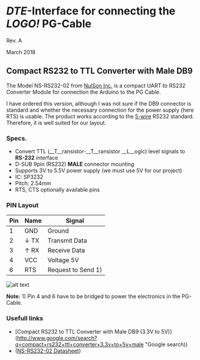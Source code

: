 # _DTE_-Interface for connecting the _LOGO!_ PG-Cable

Rev. A

March 2018

## Compact RS232 to TTL Converter with Male DB9

The Model NS-RS232-02 from [NulSon Inc.](http://www.nulsom.com/) is a compact UART to RS232 Converter Module for connection the Arduino to the PG Cable. 

I have ordered this version, although I was not sure if the DB9 connector is standard and whether the necessary connection for the power supply (here RTS) is usable. The product works according to the [5-wire](https://en.wikipedia.org/wiki/RS-232#3-wire_and_5-wire_RS-232) RS232 standard. Therefore, it is well suited for our layout. 

### Specs.
- Convert TTL (__T__ransistor-__T__ransistor __L__ogic) level signals to __RS-232__ interface 
- D-SUB 9pin (RS232) __MALE__ connector mounting
- Supports 3V to 5.5V power supply (we must use 5V for our project)
- IC: SP3232
- Pitch: 2.54mm 
- RTS, CTS optionally available pins

### PIN Layout

Pin | Name | Signal
--- | --- | ---
1 | GND | Ground
2 | &darr; TX | Transmit Data
3 | &uarr; RX | Receive Data
4 | VCC | Voltage 5V
6 | RTS | Request to Send 1)

![alt text][RS232converter]

__Note:__ 1) Pin 4 and 6 have to be bridged to power the electronics in the PG-Cable. 

### Usefull links
- [Compact RS232 to TTL Converter with Male DB9 (3.3V to 5V)](http://www.google.com/search?q=compact+rs232+ttl+converter+3.3v+to+5v+male "Google search))
- ([NS-RS232-02 Datasheet](http://www.nulsom.com/datasheet/NS-RS232_en.pdf))

[RS232converter]: https://github.com/brickpool/logo/extras/images/RS232_to_TTL_converter.jpg "RS232 to TTL Converter"
